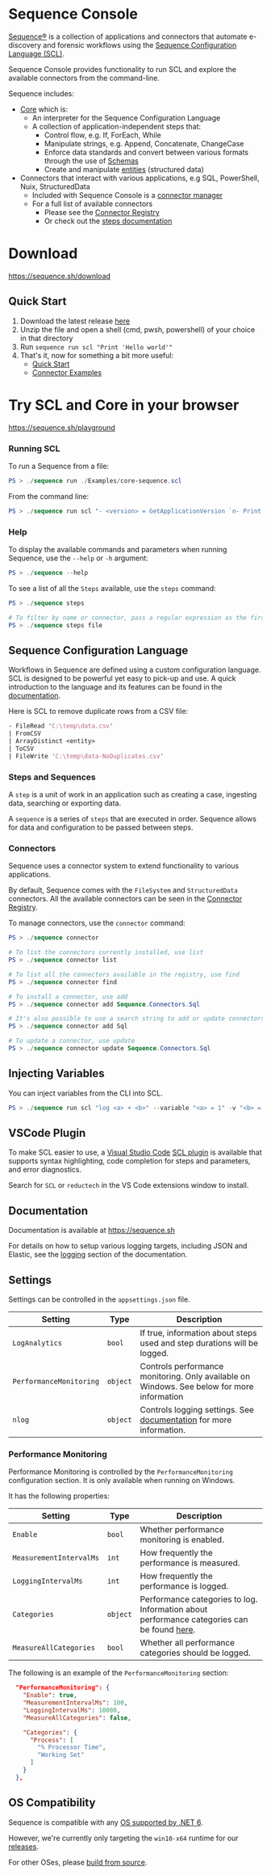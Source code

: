 # Sequence Console

[Sequence®](https://sequence.sh)
is a collection of applications and connectors that automate
e-discovery and forensic workflows using the
[Sequence Configuration Language (SCL)](#sequence-configuration-language).

Sequence Console provides functionality to run SCL and explore the
available connectors from the command-line.

Sequence includes:

- [Core](https://gitlab.com/sequence/core) which is:
  - An interpreter for the Sequence Configuration Language
  - A collection of application-independent steps that:
    - Control flow, e.g. If, ForEach, While
    - Manipulate strings, e.g. Append, Concatenate, ChangeCase
    - Enforce data standards and convert between various formats through the use of [Schemas](https://sequence.sh/docs/schemas)
    - Create and manipulate [entities](https://sequence.sh/docs/entities) (structured data)
- Connectors that interact with various applications, e.g SQL, PowerShell, Nuix, StructuredData
  - Included with Sequence Console is a [connector manager](#connectors)
  - For a full list of available connectors
    - Please see the [Connector Registry](https://gitlab.com/sequence/connector-registry/-/packages)
    - Or check out the [steps documentation](https://sequence.sh/steps/all)

# Download

https://sequence.sh/download

## Quick Start

1. Download the latest release [here](https://sequence.sh/download)
2. Unzip the file and open a shell (cmd, pwsh, powershell) of your choice in that directory
3. Run `sequence run scl "Print 'Hello world'"`
4. That's it, now for something a bit more useful:
   - [Quick Start](https://sequence.sh/docs/quick-start)
   - [Connector Examples](https://sequence.sh/docs/examples/connectors/structureddata/csv-files)

# Try SCL and Core in your browser

https://sequence.sh/playground

### Running SCL

To run a Sequence from a file:

```powershell
PS > ./sequence run ./Examples/core-sequence.scl
```

From the command line:

```powershell
PS > ./sequence run scl "- <version> = GetApplicationVersion `n- Print <version>"
```

### Help

To display the available commands and parameters when running Sequence, use the
`--help` or `-h` argument:

```powershell
PS > ./sequence --help
```

To see a list of all the `Steps` available, use the `steps` command:

```powershell
PS > ./sequence steps

# To filter by name or connector, pass a regular expression as the first argument
PS > ./sequence steps file
```

## Sequence Configuration Language

Workflows in Sequence are defined using a custom configuration language.
SCL is designed to be powerful yet easy to pick-up and use.
A quick introduction to the language and its features can be found in the
[documentation](https://sequence.sh/docs/sequence-configuration-language).

Here is SCL to remove duplicate rows from a CSV file:

```perl
- FileRead 'C:\temp\data.csv'
| FromCSV
| ArrayDistinct <entity>
| ToCSV
| FileWrite 'C:\temp\data-NoDuplicates.csv'
```

### Steps and Sequences

A `step` is a unit of work in an application such as
creating a case, ingesting data, searching or exporting data.

A `sequence` is a series of `steps` that are executed in order.
Sequence allows for data and configuration to be passed between steps.

### Connectors

Sequence uses a connector system to extend functionality to various applications.

By default, Sequence comes with the `FileSystem` and `StructuredData` connectors.
All the available connectors can be seen in the [Connector Registry](https://gitlab.com/sequence/connector-registry/-/packages).

To manage connectors, use the `connector` command:

```powershell
PS > ./sequence connector

# To list the connectors currently installed, use list
PS > ./sequence connector list

# To list all the connectors available in the registry, use find
PS > ./sequence connector find

# To install a connector, use add
PS > ./sequence connector add Sequence.Connectors.Sql

# It's also possible to use a search string to add or update connectors
PS > ./sequence connector add Sql

# To update a connector, use update
PS > ./sequence connector update Sequence.Connectors.Sql
```

## Injecting Variables

You can inject variables from the CLI into SCL.

```powershell
PS > ./sequence run scl "log <a> + <b>" --variable "<a> = 1" -v "<b> = 2"
```

## VSCode Plugin

To make SCL easier to use, a [Visual Studio Code](https://code.visualstudio.com/)
[SCL plugin](https://marketplace.visualstudio.com/items?itemName=reductech.reductech-scl)
is available that supports syntax highlighting, code completion for
steps and parameters, and error diagnostics.

Search for `SCL` or `reductech` in the VS Code extensions window to install.

## Documentation

Documentation is available at https://sequence.sh

For details on how to setup various logging targets, including
JSON and Elastic, see the [logging](https://sequence.sh/docs/logging)
section of the documentation.

## Settings

Settings can be controlled in the `appsettings.json` file.

| Setting                 | Type     | Description                                                                                             |
| ----------------------- | -------- | ------------------------------------------------------------------------------------------------------- |
| `LogAnalytics`          | `bool`   | If true, information about steps used and step durations will be logged.                                |
| `PerformanceMonitoring` | `object` | Controls performance monitoring. Only available on Windows. See below for more information              |
| `nlog`                  | `object` | Controls logging settings. See [documentation](https://sequence.sh/docs/logging/) for more information. |

### Performance Monitoring

Performance Monitoring is controlled by the `PerformanceMonitoring` configuration section. It is only available when running on Windows.

It has the following properties:

| Setting                 | Type     | Description                                                                                                                                                                                                      |
| ----------------------- | -------- | ---------------------------------------------------------------------------------------------------------------------------------------------------------------------------------------------------------------- |
| `Enable`                | `bool`   | Whether performance monitoring is enabled.                                                                                                                                                                       |
| `MeasurementIntervalMs` | `int`    | How frequently the performance is measured.                                                                                                                                                                      |
| `LoggingIntervalMs`     | `int`    | How frequently the performance is logged.                                                                                                                                                                        |
| `Categories`            | `object` | Performance categories to log. Information about performance categories can be found [here](https://docs.microsoft.com/en-us/dotnet/api/system.diagnostics.performancecountercategory?view=dotnet-plat-ext-6.0). |
| `MeasureAllCategories`  | `bool`   | Whether all performance categories should be logged.                                                                                                                                                             |

The following is an example of the `PerformanceMonitoring` section:

```json
  "PerformanceMonitoring": {
    "Enable": true,
    "MeasurementIntervalMs": 100,
    "LoggingIntervalMs": 10000,
    "MeasureAllCategories": false,

    "Categories": {
      "Process": [
        "% Processor Time",
        "Working Set"
      ]
    }
  },
```

## OS Compatibility

Sequence is compatible with any [OS supported by .NET 6](https://github.com/dotnet/core/blob/main/release-notes/6.0/supported-os.md).

However, we're currently only targeting the `win10-x64` runtime for
our [releases](https://gitlab.com/sequence/console/-/releases).

For other OSes, please [build from source](https://sequence.sh/docs/build-from-source).

